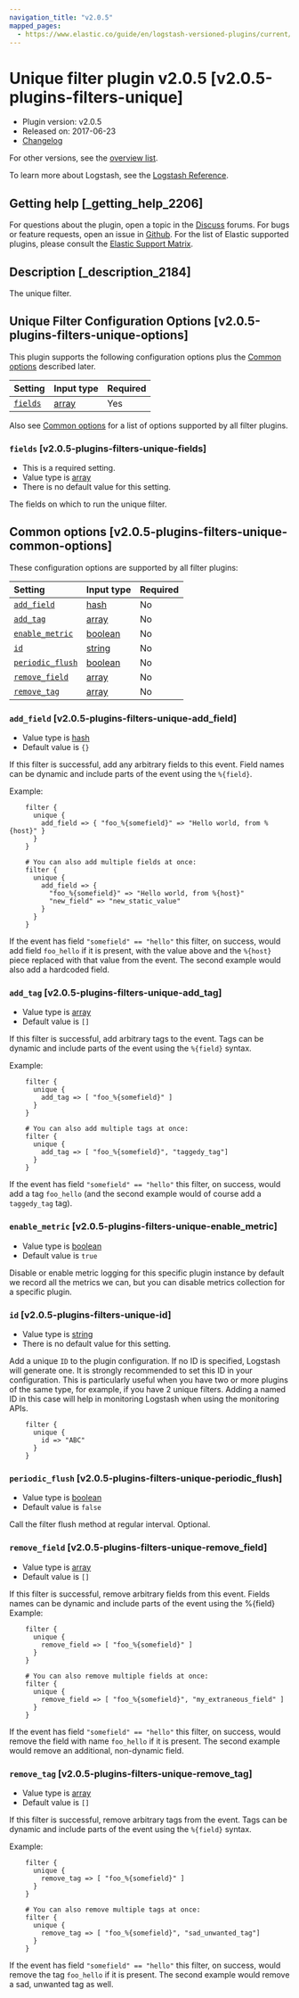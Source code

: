 ```yaml
---
navigation_title: "v2.0.5"
mapped_pages:
  - https://www.elastic.co/guide/en/logstash-versioned-plugins/current/v2.0.5-plugins-filters-unique.html
---
```


# Unique filter plugin v2.0.5 [v2.0.5-plugins-filters-unique]

* Plugin version: v2.0.5
* Released on: 2017-06-23
* [Changelog](https://github.com/logstash-plugins/logstash-filter-unique/blob/v2.0.5/CHANGELOG.md)

For other versions, see the [overview list](filter-unique-index.md).

To learn more about Logstash, see the [Logstash Reference](https://www.elastic.co/guide/en/logstash/current/index.html).

## Getting help [_getting_help_2206]

For questions about the plugin, open a topic in the [Discuss](http://discuss.elastic.co) forums. For bugs or feature requests, open an issue in [Github](https://github.com/logstash-plugins/logstash-filter-unique). For the list of Elastic supported plugins, please consult the [Elastic Support Matrix](https://www.elastic.co/support/matrix#matrix_logstash_plugins).

## Description [_description_2184]

The unique filter.

## Unique Filter Configuration Options [v2.0.5-plugins-filters-unique-options]

This plugin supports the following configuration options plus the [Common options](v2-0-5-plugins-filters-unique.md#v2.0.5-plugins-filters-unique-common-options) described later.

| Setting | Input type | Required |
| :- | :- | :- |
| [`fields`](v2-0-5-plugins-filters-unique.md#v2.0.5-plugins-filters-unique-fields) | [array](/lsr/value-types.md#array) | Yes |

Also see [Common options](v2-0-5-plugins-filters-unique.md#v2.0.5-plugins-filters-unique-common-options) for a list of options supported by all filter plugins.

### `fields` [v2.0.5-plugins-filters-unique-fields]

* This is a required setting.
* Value type is [array](/lsr/value-types.md#array)
* There is no default value for this setting.

The fields on which to run the unique filter.

## Common options [v2.0.5-plugins-filters-unique-common-options]

These configuration options are supported by all filter plugins:

| Setting | Input type | Required |
| :- | :- | :- |
| [`add_field`](v2-0-5-plugins-filters-unique.md#v2.0.5-plugins-filters-unique-add_field) | [hash](/lsr/value-types.md#hash) | No |
| [`add_tag`](v2-0-5-plugins-filters-unique.md#v2.0.5-plugins-filters-unique-add_tag) | [array](/lsr/value-types.md#array) | No |
| [`enable_metric`](v2-0-5-plugins-filters-unique.md#v2.0.5-plugins-filters-unique-enable_metric) | [boolean](/lsr/value-types.md#boolean) | No |
| [`id`](v2-0-5-plugins-filters-unique.md#v2.0.5-plugins-filters-unique-id) | [string](/lsr/value-types.md#string) | No |
| [`periodic_flush`](v2-0-5-plugins-filters-unique.md#v2.0.5-plugins-filters-unique-periodic_flush) | [boolean](/lsr/value-types.md#boolean) | No |
| [`remove_field`](v2-0-5-plugins-filters-unique.md#v2.0.5-plugins-filters-unique-remove_field) | [array](/lsr/value-types.md#array) | No |
| [`remove_tag`](v2-0-5-plugins-filters-unique.md#v2.0.5-plugins-filters-unique-remove_tag) | [array](/lsr/value-types.md#array) | No |

### `add_field` [v2.0.5-plugins-filters-unique-add_field]

* Value type is [hash](/lsr/value-types.md#hash)
* Default value is `{}`

If this filter is successful, add any arbitrary fields to this event. Field names can be dynamic and include parts of the event using the `%{field}`.

Example:

```
    filter {
      unique {
        add_field => { "foo_%{somefield}" => "Hello world, from %{host}" }
      }
    }
```

```
    # You can also add multiple fields at once:
    filter {
      unique {
        add_field => {
          "foo_%{somefield}" => "Hello world, from %{host}"
          "new_field" => "new_static_value"
        }
      }
    }
```

If the event has field `"somefield" == "hello"` this filter, on success, would add field `foo_hello` if it is present, with the value above and the `%{host}` piece replaced with that value from the event. The second example would also add a hardcoded field.

### `add_tag` [v2.0.5-plugins-filters-unique-add_tag]

* Value type is [array](/lsr/value-types.md#array)
* Default value is `[]`

If this filter is successful, add arbitrary tags to the event. Tags can be dynamic and include parts of the event using the `%{field}` syntax.

Example:

```
    filter {
      unique {
        add_tag => [ "foo_%{somefield}" ]
      }
    }
```

```
    # You can also add multiple tags at once:
    filter {
      unique {
        add_tag => [ "foo_%{somefield}", "taggedy_tag"]
      }
    }
```

If the event has field `"somefield" == "hello"` this filter, on success, would add a tag `foo_hello` (and the second example would of course add a `taggedy_tag` tag).

### `enable_metric` [v2.0.5-plugins-filters-unique-enable_metric]

* Value type is [boolean](/lsr/value-types.md#boolean)
* Default value is `true`

Disable or enable metric logging for this specific plugin instance by default we record all the metrics we can, but you can disable metrics collection for a specific plugin.

### `id` [v2.0.5-plugins-filters-unique-id]

* Value type is [string](/lsr/value-types.md#string)
* There is no default value for this setting.

Add a unique `ID` to the plugin configuration. If no ID is specified, Logstash will generate one. It is strongly recommended to set this ID in your configuration. This is particularly useful when you have two or more plugins of the same type, for example, if you have 2 unique filters. Adding a named ID in this case will help in monitoring Logstash when using the monitoring APIs.

```
    filter {
      unique {
        id => "ABC"
      }
    }
```

### `periodic_flush` [v2.0.5-plugins-filters-unique-periodic_flush]

* Value type is [boolean](/lsr/value-types.md#boolean)
* Default value is `false`

Call the filter flush method at regular interval. Optional.

### `remove_field` [v2.0.5-plugins-filters-unique-remove_field]

* Value type is [array](/lsr/value-types.md#array)
* Default value is `[]`

If this filter is successful, remove arbitrary fields from this event. Fields names can be dynamic and include parts of the event using the %{field} Example:

```
    filter {
      unique {
        remove_field => [ "foo_%{somefield}" ]
      }
    }
```

```
    # You can also remove multiple fields at once:
    filter {
      unique {
        remove_field => [ "foo_%{somefield}", "my_extraneous_field" ]
      }
    }
```

If the event has field `"somefield" == "hello"` this filter, on success, would remove the field with name `foo_hello` if it is present. The second example would remove an additional, non-dynamic field.

### `remove_tag` [v2.0.5-plugins-filters-unique-remove_tag]

* Value type is [array](/lsr/value-types.md#array)
* Default value is `[]`

If this filter is successful, remove arbitrary tags from the event. Tags can be dynamic and include parts of the event using the `%{field}` syntax.

Example:

```
    filter {
      unique {
        remove_tag => [ "foo_%{somefield}" ]
      }
    }
```

```
    # You can also remove multiple tags at once:
    filter {
      unique {
        remove_tag => [ "foo_%{somefield}", "sad_unwanted_tag"]
      }
    }
```

If the event has field `"somefield" == "hello"` this filter, on success, would remove the tag `foo_hello` if it is present. The second example would remove a sad, unwanted tag as well.
